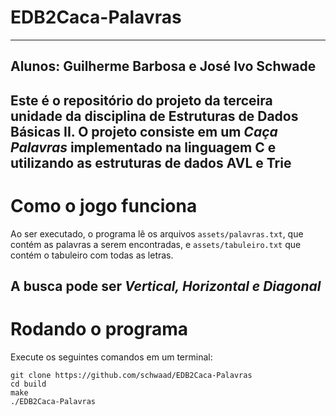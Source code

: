 # EDB2Caca-Palavras

---

## Alunos: Guilherme Barbosa e José Ivo Schwade

Este é o repositório do projeto da terceira unidade da disciplina de Estruturas de Dados Básicas II. O projeto consiste em um *Caça Palavras* implementado na linguagem C e utilizando as estruturas de dados AVL e Trie
---

# Como o jogo funciona

Ao ser executado, o programa lê os arquivos `assets/palavras.txt`, que contém as palavras a serem encontradas, e `assets/tabuleiro.txt` que contém o tabuleiro com todas as letras.

A busca pode ser *Vertical, Horizontal e Diagonal*
---

# Rodando o programa

Execute os seguintes comandos em um terminal:

```terminal
git clone https://github.com/schwaad/EDB2Caca-Palavras
cd build
make
./EDB2Caca-Palavras
```
